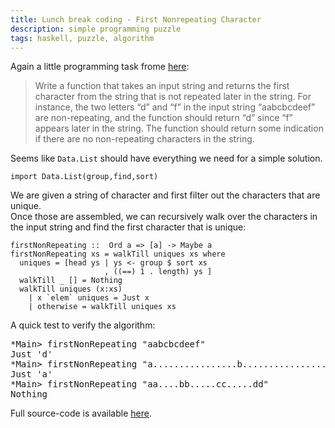 ```yaml
---
title: Lunch break coding - First Nonrepeating Character
description: simple programming puzzle
tags: haskell, puzzle, algorithm
---
```


Again a little programming task frome [here](http://programmingpraxis.com/2011/08/19/first-non-repeating-character/):

> Write a function that takes an input string and returns the first character from the string that is not repeated later in the string. For instance, the two letters “d” and “f” in the input string “aabcbcdeef” are non-repeating, and the function should return “d” since “f” appears later in the string. The function should return some indication if there are no non-repeating characters in the string. 

Seems like `Data.List` should have everything we need for a simple solution.

~~~ {.haskell}
import Data.List(group,find,sort)
~~~

We are given a string of character and first filter out the characters that are unique.  
Once those are assembled, we can recursively walk over the characters in the input string and find the first character that is unique:

~~~ {.haskell}
firstNonRepeating ::  Ord a => [a] -> Maybe a
firstNonRepeating xs = walkTill uniques xs where
  uniques = [head ys | ys <- group $ sort xs
                     , ((==) 1 . length) ys ]
  walkTill _ [] = Nothing
  walkTill uniques (x:xs)
    | x `elem` uniques = Just x
    | otherwise = walkTill uniques xs
~~~

A quick test to verify the algorithm:

<pre class="terminal">
*Main> firstNonRepeating "aabcbcdeef"
Just 'd'
*Main> firstNonRepeating "a................b..................c...................d"
Just 'a'
*Main> firstNonRepeating "aa....bb.....cc.....dd"
Nothing
</pre>

Full source-code is available [here](/code/firstNonrepeating/algorithm.hs).
